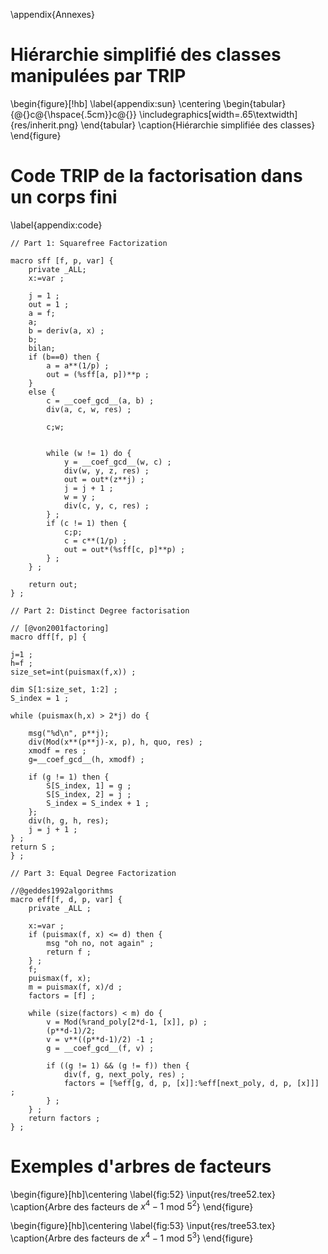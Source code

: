 \appendix{Annexes}

# Hiérarchie simplifié des classes manipulées par TRIP

\begin{figure}[!hb]
    \label{appendix:sun}
    \centering
    \begin{tabular}{@{}c@{\hspace{.5cm}}c@{}}
        \includegraphics[width=.65\textwidth]{res/inherit.png}
    \end{tabular}
    \caption{Hiérarchie simplifiée des classes}
\end{figure}


# Code TRIP de la factorisation dans un corps fini
\label{appendix:code}


```{.TRIP .caption:sfff }
// Part 1: Squarefree Factorization

macro sff [f, p, var] {
    private _ALL;
    x:=var ;

    j = 1 ;
    out = 1 ;
    a = f;
    a;
    b = deriv(a, x) ;
    b;
    bilan;
    if (b==0) then {
        a = a**(1/p) ;
        out = (%sff[a, p])**p ;
    }
    else {
        c = __coef_gcd__(a, b) ;
        div(a, c, w, res) ;

        c;w;


        while (w != 1) do {
            y = __coef_gcd__(w, c) ;
            div(w, y, z, res) ;
            out = out*(z**j) ;
            j = j + 1 ;
            w = y ;
            div(c, y, c, res) ;
        } ;
        if (c != 1) then {
            c;p;
            c = c**(1/p) ;
            out = out*(%sff[c, p]**p) ;
        } ;
    } ;

    return out;
} ;
```

```
// Part 2: Distinct Degree factorisation

// [@von2001factoring]
macro dff[f, p] {

j=1 ;
h=f ;
size_set=int(puismax(f,x)) ;

dim S[1:size_set, 1:2] ;
S_index = 1 ;

while (puismax(h,x) > 2*j) do {

    msg("%d\n", p**j);
    div(Mod(x**(p**j)-x, p), h, quo, res) ;
    xmodf = res ;
    g=__coef_gcd__(h, xmodf) ;

    if (g != 1) then {
        S[S_index, 1] = g ;
        S[S_index, 2] = j ;
        S_index = S_index + 1 ;
    };
    div(h, g, h, res);
    j = j + 1 ;
} ;
return S ;
} ;

```

```
// Part 3: Equal Degree Factorization

//@geddes1992algorithms
macro eff[f, d, p, var] {
    private _ALL ;

    x:=var ;
    if (puismax(f, x) <= d) then {
        msg "oh no, not again" ;
        return f ;
    } ;
    f;
    puismax(f, x);
    m = puismax(f, x)/d ;
    factors = [f] ;

    while (size(factors) < m) do {
        v = Mod(%rand_poly[2*d-1, [x]], p) ;
        (p**d-1)/2;
        v = v**((p**d-1)/2) -1 ;
        g = __coef_gcd__(f, v) ;

        if ((g != 1) && (g != f)) then {
            div(f, g, next_poly, res) ;
            factors = [%eff[g, d, p, [x]]:%eff[next_poly, d, p, [x]]] ;
        } ;
    } ;
    return factors ;
} ;
```

# Exemples d'arbres de facteurs

\begin{figure}[hb]\centering
	\label{fig:52}
	\input{res/tree52.tex}
	\caption{Arbre des facteurs de $x^4-1$ mod $5^2$}
\end{figure}

\begin{figure}[hb]\centering
	\label{fig:53}
	\input{res/tree53.tex}
	\caption{Arbre des facteurs de $x^4-1$ mod $5^3$}
\end{figure}
